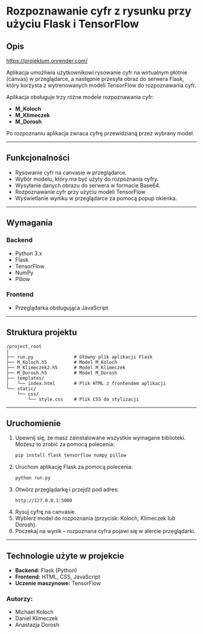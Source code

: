 # Rozpoznawanie cyfr z rysunku przy użyciu Flask i TensorFlow

## Opis

https://projektum.onrender.com/

Aplikacja umożliwia użytkownikowi rysowanie cyfr na wirtualnym płótnie (canvas) w przeglądarce, a następnie przesyła obraz do serwera Flask, który korzysta z wytrenowanych modeli TensorFlow do rozpoznawania cyfr.

Aplikacja obsługuje trzy różne modele rozpoznawania cyfr:

- **M\_Koloch**
- **M\_Klimeczek**
- **M\_Dorosh**

Po rozpoznaniu aplikacja zwraca cyfrę przewidzianą przez wybrany model.

---

## Funkcjonalności

- Rysowanie cyfr na canvasie w przeglądarce.
- Wybór modelu, który ma być użyty do rozpoznania cyfry.
- Wysyłanie danych obrazu do serwera w formacie Base64.
- Rozpoznawanie cyfr przy użyciu modeli TensorFlow.
- Wyświetlanie wyniku w przeglądarce za pomocą popup okienka.

---

## Wymagania

### Backend

- Python 3.x
- Flask
- TensorFlow
- NumPy
- Pillow

### Frontend

- Przeglądarka obsługująca JavaScript

---

## Struktura projektu

```
/project_root
|
├── run.py               # Główny plik aplikacji Flask
├── M_Koloch.h5          # Model M_Koloch
├── M_Klimeczek2.h5      # Model M_Klimeczek
├── M_Dorosh.h5          # Model M_Dorosh
├── templates/
│   └── index.html       # Plik HTML z frontendem aplikacji
└── static/
    └── css/
        └── style.css    # Plik CSS do stylizacji
```

---

## Uruchomienie

1. Upewnij się, że masz zainstalowane wszystkie wymagane biblioteki. Możesz to zrobić za pomocą polecenia:
   ```bash
   pip install flask tensorflow numpy pillow
   ```
2. Uruchom aplikację Flask za pomocą polecenia:
   ```bash
   python run.py
   ```
3. Otwórz przeglądarkę i przejdź pod adres:
   ```
   http://127.0.0.1:5000
   ```
4. Rysuj cyfrę na canvasie.
5. Wybierz model do rozpoznania (przycisk: Koloch, Klimeczek lub Dorosh).
6. Poczekaj na wynik – rozpoznana cyfra pojawi się w alercie przeglądarki.

---

## Technologie użyte w projekcie

- **Backend:** Flask (Python)
- **Frontend:** HTML, CSS, JavaScript
- **Uczenie maszynowe:** TensorFlow

### Autorzy:
- Michael Koloch
- Daniel Klimeczek
- Anastazja Dorosh
